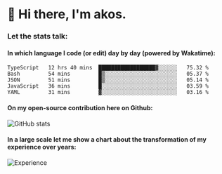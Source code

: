 # 👋 Hi there, I'm akos. 


### Let the stats talk:


#### In which language I code (or edit) day by day (powered by Wakatime): 

<!--START_SECTION:waka-->
```text
TypeScript   12 hrs 40 mins  ██████████████████▓░░░░░░   75.32 % 
Bash         54 mins         █▒░░░░░░░░░░░░░░░░░░░░░░░   05.37 % 
JSON         51 mins         █▒░░░░░░░░░░░░░░░░░░░░░░░   05.14 % 
JavaScript   36 mins         █░░░░░░░░░░░░░░░░░░░░░░░░   03.59 % 
YAML         31 mins         ▓░░░░░░░░░░░░░░░░░░░░░░░░   03.16 % 
```
<!--END_SECTION:waka-->

#### On my open-source contribution here on Github:
 
![GitHub stats](https://github-readme-stats.vercel.app/api?username=akosbalasko)

#### In a large scale let me show a chart about the transformation of my experience over years:   

![Experience](https://cr-skills-chart-widget.azurewebsites.net/api/api?username=akosbalasko)
